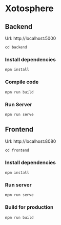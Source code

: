 # Xotosphere

## Backend

Url: http://localhost:5000

```
cd backend
```

### Install dependencies

```
npm install
```

### Compile code

```
npm run build
```

### Run Server

```
npm run serve
```

## Frontend

Url: http://localhost:8080

```
cd frontend
```

### Install dependencies

```
npm install
```

### Run server

```
npm run serve
```

### Build for production

```
npm run build
```

